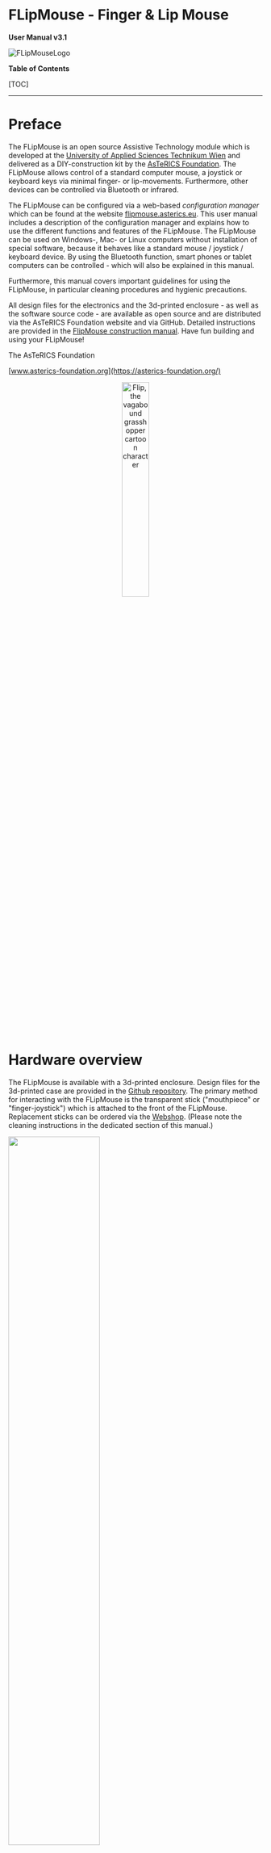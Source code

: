 # FLipMouse - Finger & Lip Mouse

**User Manual v3.1**



![FLipMouseLogo](./Bilder/flipmouseLogo.svg)



**Table of Contents**

[TOC]

____

# Preface

The FLipMouse is an open source Assistive Technology module which is developed at the [University of Applied Sciences Technikum Wien](https://www.technikum-wien.at) and delivered as a DIY-construction kit by the [AsTeRICS Foundation](https://asterics-foundation.org). The FLipMouse allows control of a standard computer mouse, a joystick or keyboard keys via minimal finger- or lip-movements. Furthermore, other devices can be controlled via Bluetooth or infrared.

The FLipMouse can be configured via a web-based *configuration manager* which can be found at the website [flipmouse.asterics.eu](https://flipmouse.asterics.eu/index_fm.htm). This user manual includes a description of the configuration manager and explains how to use  the different functions and features of the FLipMouse. The FLipMouse can be used on Windows-, Mac- or Linux computers without installation of special software, because it behaves like a standard mouse / joystick / keyboard device. By using the  Bluetooth function, smart phones or tablet computers can be controlled - which will also be explained in this manual. 

Furthermore, this manual covers important guidelines for using the FLipMouse, in particular cleaning procedures and hygienic precautions.

All design files for the electronics and the 3d-printed enclosure - as well as the software source code - are available as open source and are distributed via the AsTeRICS Foundation website and via GitHub. Detailed instructions are provided in the [FlipMouse construction manual](https://github.com/asterics/FLipMouse/blob/master/ConstructionKit/ConstructionManual.pdf). Have fun building and using your FLipMouse!

The AsTeRICS Foundation

[www.asterics-foundation.org](https://asterics-foundation.org/)

<p align="center" width="100%">
    <img width="33%" src="./Bilder/flip1.svg" alt="Flip, the vagabound grasshopper cartoon character">
</p>


# Hardware overview

The FLipMouse is available with a 3d-printed enclosure. Design files for the 3d-printed case are provided in the [Github repository](https://github.com/asterics/FLipMouse/tree/master/Hardware/case-design/3D_printer). The primary method for interacting with the FLipMouse is the transparent stick ("mouthpiece" or "finger-joystick") which is attached to the front of the FLipMouse. Replacement sticks can be ordered via the  [Webshop](https://www.asterics-foundation.org/webshop). (Please note the cleaning instructions in the dedicated section of this manual.)

<p align="left" width="100%">
    <img width="60%" src="./Bilder/f2.svg">
</p>
*Figure 1*: Using the FLipMouse (here: version 2) as mouth-joystick for computers

Additionally, two external momentary switches can be attached to the jack plug connectors on the sides of the FlipMouse enclosure and one button is already integrated on the device.

**Users can interact with the FLipMouse in several ways:**

1. by touching the mouthpiece with the lips or fingers and applying small forces in vertical or horizontal direction
2. by increasing or reducing pressure in the mouthpiece (puffing or sipping)
3. by actuating (up to) 3 momentary switches / pushbuttons
4. if desired, a longer plastic tube can be attached to the pressure sensor so that the joystick can be used with a finger and a separate mouthpiece allows sip/puff control. Alternatively, pressure can be influenced by attaching a rubber ball to the plastic tube (pillow switch / soft switch).



**The hardware features of the FLipMouse:**

(a)    “Zero-way” finger joystick / mouthpiece: very low forces are sufficient to create up/down/left/right movement

        o  The zero-way joystick can be used with e.g. fingers or toes

        o  It can also be used as a mouthpiece (actuated by lips / mouth movements) 

        o  If desired, sip / puff activities into the mouthpiece can trigger additional functions - here 2 different levels of sip/puff force can be used.

(b)    One built-in switch (*Button1*) on the device, e.g. to change the active configuration (functions)

(c)    Two 3.5 mm jack plug sockets for attaching external switches to trigger additional functions (*Button2* and *Button3*)

(d)    Color Light Indicator on front side for showing the active configuration, calibration procedure etc.

(e)    Universal infrared remote control receiver and transmitter

(f)    Bluetooth-support e.g. to control smartphones or iOS devices

(g)    “Hot Shoe” Adapter for mounting to a Manfrotto Magic Arm or similar mounting system

(h)    Firmware upgrade via FLipMouse web application on [flipmouse.asterics.eu](flipmouse.asterics.eu)




<p align="left" width="100%">
    <img width="60%" src="./Bilder/f5.JPG">
</p>
*Figure 2*: FLipMouse in 3D-printed enclosure 

On the left side of the FLipMouse is a button (B1) that provides a configurable function (e.g. changing the operating mode). A 3.5 mm jack socket allows the connection of an external button.

On the right side of the FLipMouse housing, the infrared (IR) receiver module is accessible. This module can be used to record any infrared remote control commands (e.g. to change the volume or channel settings of a TV set). The IR signals can then be played back via the IR transmitter diode on the back of the FLipMouse. Furthermore, a second external button (B3) can be connected.

The front of the housing offers a connection possibility for the mouthpiece / finger joystick. The current operating mode is also indicated here by an adjustable light color.



# Mounting and usage

**1. Attach the mouthpiece / joystick**

Put the transparent acrylic tube which is provided with the FLipMouse on the front connector (Luer Lock adapter) and turn it clockwise until it is well seated (please do not turn too hard, because this could damage the Luer Lock adapter or the attachment!)

**2. Mount the FLipMouse device appropriately for the user**

The picture shows a “[Manfrotto Gelenkarm](https://www.manfrotto.com/global/single-arm-2-section-196ab-2/)” + ”[SuperClamp](https://www.manfrotto.com/global/super-photo-clamp-without-stud-aluminium-035/)” mount combination. You could also use the [Manfrotto Magic Arm](https://www.manfrotto.com/global/magic-photo-arm-smart-centre-lever-and-flexible-extension-143n/) or any other kind of mounting solution which fits to the 3/8”-HotShoe-Adapter of the FLipMouse.  

*Usage as Mouth Joystick*
![Usage as Mouth Controller](./Bilder/f2.png)
*Figure 3*: Using the FLipMouse with Mouth/Lips

Ensure that the head of the user rests comfortably. The mouthpiece should gently touch the lips. It is not useful to insert the mouthpiece into the mouth  - this could be uncomfortable and make it harder to control the lateral movement.

*Usage as Finger Joystick*
![Usage as Finger-Joystick](./Bilder/f10.PNG)
*Figure 4*: Using the FLipMouse with fingers

If the user desires to actuate the FLipMouse with a finger or the thumb, mount the system appropriately so that the hand is in a resting position and the finger can touch the joystick without stress. Attach one or two additional external switches if desired, and mount the switches at suitable locations (for example at the legs/toes/shoulder etc.).

*Soft-Switch using a rubber ball*
A plastic tube can be attached to the front connector of the FLipMouse using a *Luer Lock* adapter. This plastic tube can be connected to a soft ball, so that pressing the ball results in usable pressure changes. This solution could be used as a soft head-switch / pillow-switch or shoulder-switch and can be combined with other external switches. 

**3. Attach the FLipMouse to a Computer, Tablet or Smart Phone** using a desired interface (USB, Bluetooth or USB-OTG). Please note that the FLipMouse settings can only be changed if the FLipMouse is attached to a PC running via USB.



#### Using the FLipMouse via USB

The FLipMouse can be connected via a USB-micro cable to a computer.  After attaching the FLipMouse, a zero-calibration is performed which takes about 2 seconds. During that time, the mouthpiece should not be touched.  

![USB micro cable connection](./Bilder/f12.PNG)
*Figure 5*: Connecting the FLipMouse with the computer

**Please be careful** when attaching the USB plug, strong forces might damage the connector!

#### Using the FLipMouse via Bluetooth

The Bluetooth–feature for the FLipMouse allows wireless mouse/keyboard control of computers, tablets and smart phones. Furthermore, iPhones or iPads can be used via VoiceOver & assistive switch support. In case the FLipMouse should only be used via Bluetooth, the power supply has to be established via a USB micro cable (either from a 5V wall adapter or from a USB power bank).

#### Using the FLipMouse via USB-OTG

The FLipMouse should work with any operating system which supports USB HID (Mouse/Keyboard/Joystick) devices, such as Windows, Linux or MacOS. Several Android devices provide an USB port with USB-OTG (“on-the-go”) functionality. If your device supports “OTG”, you can attach the FLipMouse using an USB-OTG-adapter/cable (see picture below). After attaching, you should see a mouse cursor and/or on-screen keyboard. You can test if your Android phone or tablet supports the USB-OTG function with the “OTG checker” app. 

![smartphone](./Bilder/f13.PNG)
*Figure 6*: Using the FLipMouse with a Smartphone or Tablet via USB-OTG



# The FLipMouse Configuration Manager

The *FLipMouse Configuration Manager* offers a Graphical User Interface (GUI) for the adaptation of the FLipMouse device to personal preferences and needs.  The Configuration Manager is available via the website: [https://flipmouse.asterics.eu](https://flipmouse.asterics.eu). The FLipMouse Configuration Manager sends and receives information from/to the FLipMouse through a communication port (COM port). **Please note that currently supported Webbrowsers are: Chrome, Chromium, Edge and Safari**.

The following figure shows the welcome page of the FLipmouse Configuration Manager: 

<p align="left" width="100%">
    <img width="70%" src="./Bilder/fig1.PNG">
</p>
*Figure 7: Welcome page of the FLipMouse Configuration Manager*

## Establishing connection with the FLipMouse

1. Make sure the FLipMouse is connected to your computer via an USB port and that a supported webbrowser - Chrome, Chromium, Edge or Safari - is used. (The Test Mode allows using the Configuration Manager without a real FlipMouse, which can be useful e.g. to view or change settings from a backup-file.)
2. Click *CONNECT TO FLIPMOUSE CONNECTED VIA USB* and select the appropriate COM port (communication port) in the selection box. If the selection box appears empty, this means that no communication port has been detected. In this case, please reconnect the FLipMouse device and wait for the COM port to be updated. If no COM port can be selected even after repeated attempts, there is probably a problem with the driver. In this case, please create an [Issue in the Github Repository](https://github.com/asterics/FLipMouse/issues) or look for possible solutions there.
3. Once the COM port is selected, click the “Connect” button at the bottom of the selection box. 
4. After successful connection of the COM port, the main window is opened. The title bar shows the COM port status "connected" in the upper right corner of the window. The selection box *Select slot* shows the active configuration settings (slot). Below this, the tabs with the main functions can be selected:
   

![ConfigManager Title bar](./Bilder/header_en.jpg)
*Figure 8: Title bar of the FLipMouse Configuration Manager*



## Changing Settings and Features

### Memory Slots

The Configuration Manager allows adjustment of all settings an operational modes of the FLipMouse. The settings are stored in individual **slots** - for example one slot for fast mouse operation, one slot for slow mouse operation, one slot for keyboard-keys ASDW etc. All settings are stored in the FLipMouse. The settings can also be saved to (or loaded from) a file on your computer. 
Settings which were stored in the FLipMouse stay valid also after the power supply has been removed. When the FLipMouse is plugged in the next time, the settings will be available – also if you use another computer or operating system!



## Tab STICK-CONFIG

In the STICK-CONFIG tab, the **operational mode of the mouthpiece/joystick for the active slot is set**. Furthermore, the *sensitivity*, the *deadzone* and other parameters can be changed. The ability to configure multiple slots with different stick settings allows flexible application scenarios for the FLipMouse. The individual slots can be switched by any action of the user (e.g. pressing an external button or puffing strongly into the mouthpiece, see section [*Assigning different actions*](https://github.com/asterics/FLipMouse/blob/master/Documentation/UserManual/Markdown/FLipMouseUserManual.md#tab-actions)).



![ConfigManager](./Bilder/tab_stick_en.jpg)



### Operational Mode ("Use stick for ...")

This setting determines the effect of touching the stick: 

1. **Mouse movement:** The stick moves the mouse pointer (this is the default mode to control computers or smartphones). If this setting is active, the other parameters (e.g. sensitivity or deadzone) directly affect the speed of the mouse pointer. 
2. **Alternative Actions:** If this mode is selected, the stick can be used for a whole range of different actions (e.g. pressing the 'A' key when the stick is pressed upwards, or playing an infrared command when the stick is pressed to the right). These actions can be set in the ACTIONS tab (see section [*Assigning different actions*](https://github.com/asterics/FLipMouse/blob/master/Documentation/UserManual/Markdown/FLipMouseUserManual.md#tab-actions)). If this setting is active, the deadzone parameter is primarily decisive for the actuation strength from which the assigned action is triggered. 
3. **Joystick (XY):** In this mode, the stick mimics the X and Y axis of a joystick/gamepad.
4. **Joystick (ZR):** In this mode, the stick mimics the Z and R axis of a joystick/gamepad.
5. **Joystick (Slider):** In this mode, the stick mimics two slider axes of a joystick/gamepad.

If one of the joystick modes is selected, the FLipMouse behaves like a gamepad with 6 axes (*X/Y*, *Z/Rotation* and *Slider1/Slider2*). Since the FLipMouse stick can only provide 2 deflections at a time, a selection of joystick axes must be made:



<p align="left" width="100%">
    <img width="80%" src="./Bilder/fig20.1.svg">
</p>

*Figure 9: Set stick configuration for joystick movement*

Please note that the joystick function must be supported by corresponding software applications - e.g. computer games. (Microsoft Windows offers a test software for live display of joystick axis and button activities - this tool can be started by entering "*joy.cpl*" in the search dialog).



#### Calibrate center position

Pressing this button performs a calibration of the rest position of the stick. This takes about 1 second - then the calibration sequence is completed. During this time the stick should not be touched. (Calibration can also be assigned as an *Alternate Action* if required, so that it can be performed while the FLipMouse device is in use.

#### Rotate Right (Change Stick Orientation)

The FLipMouse is attached with a *HotShoe 3/8"* mounting screw, located on the bottom of the FLipMouse housing. The orientation can be changed as needed (for example, if the FLipMouse is mounted sideways, the stick orientation can be changed accordingly so that movements are still interpreted correctly). Clicking on "ROTATE RIGHT" changes the orientation by 90°. Alignment settings for 0 / 90 / 180 and 270 degrees are possible, so that any mounting position is possible.



### Setting the motion parameters

The scroll bars make it possible to change the motion parameters of the stick and the behavior of the mouse pointer according to the user's wishes. The behavior of the following features can be changed: 



<p align="left" width="100%">
    <img width="100%" src="./Bilder/fig3.svg">
</p>
*Figure 10: Tab STICK-CONFIG, Setting the motion parameters*

 

#### Sensitivity

When using the stick for cursor movement, the sensitivity of the stick can be adjusted via the *Sensitivity* scroll bar. A smaller value results in slower cursor movement. To change the value, click and drag the scroll bar knob or click the bar next to the knob. 

#### Deadzone

The *Deadzone* setting defines a passive zone/range for the stick movements: If the deadzone value is low, even very small stick movements will cause the cursor to move (or perform the assigned alternate action - see chapter *Assigning alternative actions*). If the deadzone is set too low, the cursor may start moving unintentionally. In this case, increase the value of the deadzone so that the amount of deflection is suitable for a particular user. In the *Alternative actions* operating mode, it makes sense to use a larger value for the deadzone so that, for example, the directions can be triggered unambiguously when keyboard actions are used.

#### Split axis control for sensitivity and deadzone

If desired, the sensitivity- and deadzone-values for horizontal or vertical movements can be changed individually. In order to do that, select “*show x/y separately*”, as shown below: 

<p align="left" width="100%">
    <img width="100%" src="./Bilder/fig3.1.svg">
</p>
*Figure 11: Tab STICK-CONFIG, splitting x/y-axis*

#### Maximum Speed

Turning the maximum speed setting to a low level is useful if a user desires to limit the cursor speed, keeping high sensitivity / acceleration. (Only relevant in operational mode *Mouse Movement*).

#### Acceleration

The acceleration setting allows influencing the acceleration behavior of the mouse cursor: if acceleration is set to a low level, even a strong deflection of the stick will start a slow (but progressing) cursor movement which makes it easier to reach small targets precisely. (Only relevant in operational mode *Mouse Movement*).


#### Sensitivity Profile

(This setting is enabled by clicking *“Show advanced options”*.)
Due to mechanical reasons, the force sensors of the FLipMouse show small inaccuracies which can result in mouse cursor drifting. The selection box for different Sensitivity Profiles allows to change overall gain/amplification and drift correction settings. Usually (and unless no other sensor variants are in use) the setting "Medium" should be used.

### Applying the settings to all slots

The current controller values for the motion parameters as well as the stick setting can be applied to all existing slots using the two buttons at the end of the tab. (This possibility exists also in other tabs, like the settings of the suction-puff control).

![ConfigManager](./Bilder/footer_en.jpg)

*Figure 12: Apply settings to all slots*



## Tab SIP AND PUFF

In the tab "SIP-PUFF-CONTROL", the threshold values for sipping and puffing into the mouthpiece can be set as desired. If the FLipMouse is connected, the current pressure values can be monitored using the horizontal blue column. The current minimum and maximum values can be seen from the vertical blue and red lines). Two threshold values can be set for sip and puff (Strong and Light), to which different actions can be assigned in the "ACTIONS" tab. **Tip**: the threshold values for light actuation should be set as sensitively as possible, and the difference to strong actuation should be large enough to prevent accidental triggering of the assigned actions. It may be useful not to use the strong thresholds in the initial learning phase (i.e. set them so that they are not reachable at all).

 

<p align="left" width="100%">
    <img width="100%" src="./Bilder/fig5.1.svg">
</p>
*Figure 13: Tab SIP AND PUFF*

Note that the idle pressure level (without sip or puff) is around 512, and the level increases when you puff 
into the mouthpiece, indicating increased pressure. With the sliders, the threshold pressure for sip and puff can be regulated. The grey dotted line represents the actual pressure. The blue and red dotted lines represent the limits reached in this session.

#### Extended gestures for strong sip and strong puff

By combining a strong sip or strong puff with a short stick movement, up to 8 additional actions can be triggered (e.g. "strong sip + up" or "strong puff + left"). The stick must be deflected in the corresponding direction shortly *after* the strong sip or puff activity. (If the stick is not moved within one second, the action for strong sip or puff is triggered).



## Tab ACTIONS

The ACTIONS tab allows the mapping of user activities to desired FlipMouse functions (actions). The user activities are:

* pressing or releasing the 3 buttons (built-in button 1 or external button 2 or 3)
* stick movements (up/down/left/right) which exceed the deadzone threshold value
* sip and puff activities (or extended sip/puff gestures).

The assignment of user activities to actions is displayed in a table. By using the display options *Current slot*, *Table* or *List* it is possible to get an overview of all existing slots or a detailed display of the current slot: 

<p align="left" width="100%">
    <img width="100%" src="./Bilder/fig6.1.svg">
</p>
*Figure 14: Assign different actions to user activities*



The assignment of actions can be changed by clicking on the entry in the table - this opens a window with further options:

<p align="left" width="100%">
    <img width="80%" src="./Bilder/fig7.PNG">
</p>
*Figure 15: Pop-up window for choice of desired action*

In the following, the individual action categories and different actions will be briefly described.



### Action category “Mouse”

**Hold Left / Middle / Right Mouse Button**
The *hold* action presses  a particular mouse button continuously (for example for dragging an item across the screen). The mouse button is released when the assigned user activity ends (for example when the sip/puff activity ends, when the stick is moved back to middle position or when an external button is released).

**Click Left / Middle / Right Mouse Button**
Creates mouse button clicks. (The left/right or middle mouse button is pressed and released again after a short time).

**Double Click Left Mouse Button**
Creates a double click with the left mouse button. 

**Toggle Left / Middle / Right Mouse Button**
The *toggle* action changes the state of a mouse button from pressed to not pressed and vice versa. This is useful e.g. if keeping a user activity up for a longer time (e.g. for dragging an item or for keeping a key pressed while other keys are pressed/released).

**Wheel Up / Down**
The actions *Wheel up* or *Wheel down* emulate the mouse scroll wheel. Triggering the *Wheel up* action results in upwards scrolling, while *wheel down* results in downward scrolling. This action is useful for example for reading documents or web sites.

**Move Mouse horizontally / vertically (x-axis / y-axis)**
The *Move mouse horizontally (x-axis)* and *Move mouse vertically (y-axis)* functions generate computer mouse movements along the selected axes. Speed parameters can be set for these functions in the field that appears below. As long as the user activity is present, the mouse pointer is accelerated up to this maximum speed. Please note that:

*A positive value for the X direction moves the mouse pointer to the right. 
A negative value for the X direction moves the mouse pointer to the left. 
A positive value for the Y direction moves the mouse pointer down. 
A negative value for the Y direction moves the mouse pointer up.*



### Action category: Joystick

**Joystick set x-/y-/z-axis/slider**
These actions can be used to send a desired value to the joystick axis. The selectable joystick axes are: *X / Y / Z / Z-Turn / slider*. The joystick is moved back to middle position when the associated user activity ends.

**Press Joystick Button**
This action can be used to press a desired joystick button. The FLipMouse device supports 32 buttons, so any value from 1 to 32 is allowed. The joystick button is released when the associated user activity ends.

**Joystick hat position**
This action sets the orientation of the joystick "hat" (in degrees). Allowed values are:
*-1, 0, 45, 90, 135, 180, 225, 270, 315*. The value of -1 sets the hat to the middle (idle) position. 
The joystick hat is moved back to middle position when the associated user activity ends. 



### Action category: Keyboard

**Press / Hold / Toggle Keys**
The *Press Keys* action allows pressing one or multiple keyboard keys. A second drop-down menu with possible key identifiers is displayed (***Add keys***). **When a key is selected from this menu, it has to be added (Click ADD)** to the *Insert keys text* field. Thus, multiple keyboard keys can be pressed simultaneously. The keys are released when the associated user activity ends. If you would like to remove or change the assigned keys, you must clear the currently assigned keys by pressing the “CLEAR” button next to the Insert keys field. 

Common key combinations include: 
KEY_CTRL + Z: triggers undo function
KEY_CTRL + C: triggers copy function
KEY_CTRL + V: triggers paste function
KEY_CTRL + KEY_ALT + KEY_ DELETE

The *Hold Key* action keeps the key pressed until the user activity ends.
The *Toggle Key* action changes the key state from pressed to not pressed and vice versa with each user activity.

For a list of all supported key identifiers, see [appendix](https://github.com/asterics/FLipMouse/blob/master/Documentation/UserManual/Markdown/FLipMouseUserManual.md#supported-key-identifiers) 
or have a look at the [FLipMouse Wiki / Github pages](https://github.com/asterics/FLipMouse/wiki/at-api).

<p align="left" width="100%">
    <img width="80%" src="./Bilder/fig8.1.svg">
</p>
*Figure 16: Add keys for the action press / hold / toggle keys*

**Write Word**
The *Write word* action allows typing a particular text/phrase whenever a user activity occurs (for example: write “Hello” whenever you move the FLipMouse stick up). Selecting this action displays a blank text box under the drop-down menu where the text can be entered, as shown below:

<p align="left" width="100%">
    <img width="80%" src="./Bilder/fig9.PNG">
</p>
*Figure 17: Write word function*

In this example, "Hello" will be written each time button 2 of the FLipMouse is pressed.



### Action category: Device

**No Command**
If the action *No Command* is selected, no action will be assigned to the respective user activity.

**Load Next Slot**
This action is only relevant if you have stored multiple FLipMouse configuration slots. This action switches to the next slot. If the last slot is already reached, triggering this action will switch to the first slot.  When you switch the slot, the built-in LED bulbs will change the color of the device front accordingly, showing the active slot. Additionally an acoustic signal indicates the slot number (the number of tones represents the slot number).

**Load Slot by Name**
This action activates the configuration slot with the given name (if it exists). The name can be specified in the text field. This action is only relevant if you have stored multiple FLipMouse configuration slots. The LEDs indicate the slot number as described above.

**Calibrate middle position**
This action starts the calibration sequence for the middle position of the stick. Please refer to the description [“*Calibration of the stick’s middle position*”](https://github.com/asterics/FLipMouse/blob/master/Documentation/UserManual/Markdown/FLipMouseUserManual.md#calibration-of-the-sticks-middle-position).



### Action category: Infrared

**Play / Hold / Stop Infrared Command**
This action replays the infrared (IR-)code with the given command name. The existing (recorded) IR-commands can be selected from the drop-down menu. The *play* action sends the recorded code once, whereas the *hold* action repeats the code until the user activity ends. 



<p align="left" width="100%">
    <img width="70%" src="./Bilder/fig13.PNG">
</p>
*Figure 18: Infrared Recording and Replay Configuration Manager*

The FLipMouse device includes an infrared remote control receiver module and a high current IR LED so that it can record and replay remote control codes of many remote control devices used in consumer electronics. If you want to use this feature of the FLipMouse, make sure that the IR sending LED is points towards the device you want to control. For instructions how to connect an external IR LED to increase the transmit power, please visit the [FLipMouse Wiki pages](https://github.com/asterics/FLipMouse/wiki).

![infrared](./Bilder/fig30.PNG)

*Figure 19: Infrared Code Recording (here: FLipMouse V1 hardware)*

To record a new IR code, go to the tab ACTIONS. Click the desired action and select the action category “**Infrared**” in the popup-window. There, three different types of IR-actions can be selected from the combo box:

* *Play infrared command*: sends the recorded code once
* *Hold infrared command*: repeats the code until the user activity ends
* *Stop infrared command*: stops a currently plaing IR-code

The existing commands can be chosen from the drop-down menu.

In this window you can also manage IR commands. Next to *New IR Command*, you can enter a name and then click RECORD - point your IR remote to the side of the FLipMouse where the LEDs stick out and send the IR command (there is a 10 seconds time limit for the recording phase). The new command is now stored in the FLipMouse and can be chosen and replayed by selecting it's name in the drop down menu. If the command is not correctly replayed, try to increase the IR-Code timeout – for example to 250 milliseconds. Using *Delete IR command* commands can be deleted. 



### Action category: Macro

**Execute Command Macro**
This action allows running a so-called command macro which consists of several individual actions. Thus, a desired sequence of actions can be performed which consists for example of a number of mouse moves, mouse clicks, text inputs or key presses. This action is powerful, but also a bit more complicated because the individual actions must be specified in form of so-called AT-commands which are separated by semicolons. For example: the following command macro will move the mouse cursor 100 steps to the left, 20 steps up, then wait 100 milliseconds and then perform a left mouse click: “MX 100; MY -20; WA 100; CL”. For a list and detailed explanation of all supported AT-commands see [Supported Macro Commands](https://github.com/asterics/FLipMouse/blob/master/Documentation/UserManual/Markdown/FLipMouseUserManual.md#supported-macro-commands) or have a look at the [FLipMouse Wiki / Github pages](https://github.com/asterics/FLipMouse/wiki/at-api).





## Tab SLOTS

In the SLOTS tab you can create new slots, delete existing slots, download a single or all slots (backup settings) and upload a file containing a complete configuration with multiple slots (restore backup). Furthermore, several demo settings (presets) can be applied. 

<p align="left" width="100%">
    <img width="100%" src="./Bilder/tab_slots1_en.jpg">
</p>
*Figure 20: SLOTS Settings Tab*



### Slot List / Slot selection

The Slot List displays all existing slots in the correct order. The current slot is indicated by the green row color. Clicking another slot in the Slot-List activates that particular slot. Furthermore, at the top center of the Configuration Manager window, the current slot is shown in the *Select Slot* box and can be changed there. The settings of the current slot will be stored and remembered when changing to another slot. The maximum number of slots is 10. 

#### Slot Color 

Each slot can be assigned with a color which is displayed on the front panel of the FLipMouse. The color can be chosen from a selection dialog by clicking the colored button. 


#### Connection mode (USB or Bluetooth)

Clicking the *Connection* button in the Slot List switches between USB or Bluetooth mode for this particular slot. The Bluetooth mode allows control of cell phones, tablets and computers which provide Bluetooth capability. In this way, custom slots can be created for USB or Bluetooth, so that it is possible to switch e.g. from a laptop (USB) to a wireless connection (phone / tablet) and back (using the *Next Slot* or *Load Slot by Name* actions.

**Bluetooth pairing**
The Bluetooth function can only work if a host devices is connected (paired) with the FLipMouse. (A host device can be for example, a cell phone with Android or iOS operating system.) The FLipMouse can only be paired with a host device if no other  device is currently connected and thus pairing mode is active.  An active pairing mode of the FlipMouse is indicated via slow dimming of the light color on the front of the FLipMouse module. As soon as a Bluetooth connection is established, the light color lights up continuously. To establish the pairing, open the Bluetooth settings of your host device, enable the Bluetooth feature, select *Add new BT device*, and then select the FLipMouse from the list of available devices. 

#### Delete slot

A slot can be removed by clicking the *Delete* button in the Slot List.

#### Download slot

A slot can be stored on the computer by clicking the *Download Slot* button in the Slot List (a file will be downloaded from your browser - you can store it wherever you like).



### Create a new Slot / Copy existing Slot

A new slot can be created by copying the settings of the currently active slot. In order to do this, enter the desired name for the new slot into the corresponding text field (*Insert name for new slot*). Then, click the “CREATE SLOT” button. This **appends a copy of the currently active slot** to the end of the Slot List and assigns a new name for it.



### Upload Slots to device

#### Upload Slots from file

This function lets you select a Slots-file (.set) from your computer and upload it to the FLipMouse (restore a backup). Be careful - this deletes all existing Slot-settings of your device!

<p align="left" width="100%">
    <img width="100%" src="./Bilder/tab_slots2_en.jpg">
</p>

*Figure 21: Upload slots (resore Backup)*

#### Appy Demo Settings

This function lets you apply existing demo settings which have bee made by us to show different functions and applications scenarios of the FLipMouse. The existing presets can be chosen from the Selection box. In case a short description is available, it can be opened in a pop-up window. The selected demo-preset is applied when the corresponding button is clicked.



### Create Backup

Clicking the button *Download all slots* transfers all current slots to a settings file (.set) which is the stored on your computer. All settings can thus be transferred to the same or to another FLipMouse device. Multiple setups (for example for individual users or use-cases) can be kept on a computer and applied with a single click. A file chooser window will be opened which allows selection of the desired filename for saving or loading the configuration.



## Tab GENERAL

The  GENERAL tab allows changing the USB/Bluetooth mode and apply firmware updates of the FLipmouse device and the Bluetooth Add-On module (if installed):

![general](./Bilder/tab_general_en.jpg)
*Figure 22: General Settings*



### Slot Test Mode

The Slot test mode allows a temporary application of settings in order to perform a slot test and then return to a working FLipmouse configuration. When the Slot test mode is enabled, modifications in the settings are not applied to the FlipMouse as usual. This feature allows FLipMouse users to experiment with slot settings without the risk of "locking themselfes out". For example: for creating and testing a slot with keyboard key actions for a gaming application, a user can click *Test current slot*, then switch to the gaming application during the countdown time of 10 seconds, then test the current slot settings with the FLipMouse for 90 seconds, and then automatically return to the previous mouse cursor control settings. If the settings work as desired, the current slot can be saved, else the slot settings may be reverted.  


![general](./Bilder/slot_testmode_en.jpg)

*Figure 23: SLOT Test Mode*

### Firmware Version

Here you can see the installed version of the FLipMouse software (firmware). If the installed version is older than the version available online in the FLipMouse github repository, the option "UPDATE FIRMWARE" is displayed (otherwise "OVERWRITE FIRMWARE" is displayed). Clicking this button will attempt to download and install the firmware version which is available in the repository. This process should only be done on a laptop or desktop computer. The FLipMouse will temporarily appear as a USB drive, and the downloaded file must be copied to that drive. After that, the FLipMouse restarts with the updated software. (This process is also explained in the configuration manager, please follow the instructions step by step).



## Tab VISUALIZATION

The FLipMouse stick is attached to four force sensors – one for each movement direction (up, down, left, right). The numeric value of each of those sensors is displayed in the “VISUALIZATION” tab. The live values can be monitored when the FLipMouse device is connected. Whenever the stick is moved, the sensor values change. Specifically, a movement in each direction increases the respective sensor value. Significant deviation in one direction indicates a sensor problem - in this case, the sensors should be checked and might need to be replaced.

![visualisation](./Bilder/fig12.PNG)
*Figure 24: Left: Live display of force sensor values; Middle: current slot with the 3 buttons (if one button is pressed, the corresponding circle will get yellow; Right: Sip and Puff live value and current thresholds*





# Instructions for cleaning and maintenance

If the mouthpiece is used to actuate the cursor movements via lip/mouth movements, a careful cleaning procedure is essential to avoid bacteria and health problems! Read this section carefully and apply the needed cleaning procedures whenever necessary.



## Hygienic considerations and risks

If the mouthpiece is actuated with the lips, it is important to respect the following hygienic precautions: 

1. One mouthpiece must be used exclusively by one person
2. The filter tip must be replaced whenever saliva or dirt have formed
3. The mouthpiece must be cleaned whenever saliva or dirt have formed
   (see chapter “[Instructions for cleaning and maintenance](https://github.com/asterics/FLipMouse/blob/master/Documentation/UserManual/Markdown/FLipMouseUserManual.md#instructions-for-cleaning-and-maintenance)”)

With the lack of hygiene concerning the mouthpiece, especially when the mouthpiece is used by more than one person, it is possible that 

1. skin rash arises
2. viruses and bacteria are transmitted causing diseases
3. dirt formats in the mouthpiece, which is dangerous to health

With wrong positioning of the FLipMouse there is the risk of feeling uncomfortable after longer periods of use, and it is possible to get muscle cramps or muscle pain due to unusual head positioning – pay attention to a convenient position and schedule pauses if you work for longer time periods!



### Exchanging the saliva filter

The saliva filter is placed inside the mouthpiece. Usually, no (or nearly no) saliva should enter the stick – but it strongly depends on the person using the mouthpiece. If saliva enters the mouthpiece, the saliva filters reduces the moisture entering the inner parts of the FLipMouse (respectively the pressure sensor). If necessary, a hydrophobic membrane filter can be used additionally / instead of the simple saliva filter. This membrane filter can be insterted between the acrylic pipe an dhte Lur Lock Adapter (it it compatible with the Luer Lock standard). 

The standard filter can be replaced as shown below:

<p align="left" width="100%">
    <img width="50%" src="./Bilder/fig34.1.jpg">
</p>
*Figure 25.1: Removal of the saliva filter, using a normal screw to grab the filter*

<p align="left" width="100%">
    <img width="50%" src="./Bilder/fig34.2.jpg">
</p>
*Figure 25.2: The removed filter*

<p align="left" width="100%">
    <img width="50%" src="./Bilder/fig34.3.jpg">
</p>
*Figure 25.3: Inserting a new filter (pushing it back into the hygienic stick)*



### Disinfection of the mouthpiece

Use boiling water to disinfect a mouthpiece: place the mouthpiece (without saliva filter) in boiling water for at least five minutes, then allow it to dry before the next use.

### Replacement sticks and filters

Transparent acrylic mouthpieces can be ordered from the [AsTeRICS Foundation Webshop](https://www.asterics-foundation.org/webshop).







## Modification of the Mouthpiece / Stick

Several users reported that they would prefer a different shape of the mouthpiece. It is of course possible to apply your own modifications and extensions which feel comfortable to you. Here we want to give some suggestions using affordable, disposable cigarette holders. The link between the standard mouthpiece and the cigarette holder is established with a small brass tube. It is also possible to cut the cigarette holder and insert it into the acrylic pipe so that a tight fit is ensured:

![mouthpiece](./Bilder/fig33.PNG)
![mouthpiece1](./Bilder/fig33.1.PNG)

*Figure 26: Modified shape of the mouthpiece*

Regardless of your desired mouthpiece modifications: Always take care for a hygienic operation and apply the cleaning procedures as described in this chapter!



# Macro commands and Key codes

## Supported Macro commands:

| **Abbreviation** | **Function**                                                                                                                   | **example**                                                                                                                     |
| ---------------- | ------------------------------------------------------------------------------------------------------------------------------ | ------------------------------------------------------------------------------------------------------------------------------- |
| CL               | click left mouse button                                                                                                        |                                                                                                                                 |
| CR               | click right mouse button                                                                                                       |                                                                                                                                 |
| CM               | click middle mouse button                                                                                                      |                                                                                                                                 |
| CD               | click double with left mouse button                                                                                            |                                                                                                                                 |
| HL               | hold the left mouse button                                                                                                     |                                                                                                                                 |
| HR               | hold the right mouse button                                                                                                    |                                                                                                                                 |
| HM               | hold the middle mouse button                                                                                                   |                                                                                                                                 |
| TL               | toggle left mouse button                                                                                                       | changes the state of the mouse button                                                                                           |
| TM               | toggle middle mouse button                                                                                                     |                                                                                                                                 |
| TR               | toggle right mouse button                                                                                                      |                                                                                                                                 |
| RL               | release the left mouse button                                                                                                  |                                                                                                                                 |
| RR               | release the right mouse button                                                                                                 |                                                                                                                                 |
| RM               | release the middle mouse button                                                                                                |                                                                                                                                 |
| WU               | move mouse wheel up                                                                                                            |                                                                                                                                 |
| WD               | move mouse wheel down                                                                                                          |                                                                                                                                 |
| MX `<int>`       | move mouse in x direction                                                                                                      | MX 4 -> moves cursor 4 pixels to the right                                                                                      |
| MY `<int>`       | move mouse in y direction                                                                                                      | MY -10 -> moves cursor 10 pixels up                                                                                             |
| RO `<int>`       | rotate stick orientation                                                                                                       | RO 180 -> flips x and y movements of stick/mouthpiece                                                                           |
| KW `<string>`    | keyboard write string                                                                                                          | KW Hello! -> writes "Hello!" on the keyboard                                                                                    |
| KP `<string>`    | key press: Press keyboard keys (once). Keys are identified by keyboard shortcuts (see list below)                              | KP KEY_UP -> presses the "Cursor-Up" key; KP KEY_CTRL KEY_ALT KEY_DELETE presses all 3 keys                                     |
| KH `<string>`    | key hold: hold keyboard keys                                                                                                   | sKH KEY_LEFT -> holds the "Cursor-Left" key                                                                                     |
| KT `<string>`    | key toggle: toggle keyboard keys; the key will remain pressed until "AT KT" command is sent again or a "AT KR" command is sent | KT KEY_DOWN -> toggles the "Cursor-Down" key                                                                                    |
| KR `<string>`    | key release                                                                                                                    | KR KEY_UP -> releases the "Cursor-Up" key                                                                                       |
| RA               | releases all = Release all currently pressed keys and mouse buttons                                                            |                                                                                                                                 |
| WA `<int>`       | wait a certain number of milliseconds                                                                                          | WA 100 -> waits 100 milliseconds                                                                                                |
| NE               | next slot: load next slot                                                                                                      |                                                                                                                                 |
| LO `<string>`    | Load slot per name, changes to the given slot                                                                                  | LO mouse                                                                                                                        |
| NC               | No command                                                                                                                     |                                                                                                                                 |
| JX `<int>`       | set joystick x axis                                                                                                            | JX 512 -> sets the x-axis to middle position                                                                                    |
| JY `<int>`       | set joystick y axis                                                                                                            | JY 1023 -> sets the y-axis to full up position                                                                                  |
| JZ `<int>`       | set joystick z axis                                                                                                            | JZ 0 -> sets the z-axis to lowest poistion                                                                                      |
| JT `<int>`       | set joystick turn axis                                                                                                         | JT 512 -> sets the rotation to middle position                                                                                  |
| JS `<int>`       | set joystick slider position                                                                                                   | JS 512 -> sets the slider to middle position                                                                                    |
| JP `<int>`       | press joystick button                                                                                                          | JP 1 -> presses joystick button 1                                                                                               |
| JR `<int>`       | release joystick button                                                                                                        | JR 2 -> releases joystick button 2                                                                                              |
| JH `<int>`       | set joystick hat position                                                                                                      | JH 45 -> sets joystick hat to 45 degrees; possible values are: 0, 45, 90, 135, 180, 225, 270, 315 and -1 to set center position |
| MM `<int>`       | mouse mode: cursor on (int=1) or alternative functions on (int=0)                                                              | MM1 -> switches to mouse mode                                                                                                   |
| CA               | Calibrate zero position                                                                                                        | calibrates stick / mouthpiece middle position                                                                                   |
| IP `<string>`    | play infrared command                                                                                                          | IP channelUp; plays infrared command "channelUp" (if this IR-command name has been recorded)                                    |

Please note that certain commands for adjusting FLipMouse settings are not shown in this table (for example setting thresholds or accelerations, recording IR-commands etc.). For a full list of commands please refer to the [FLipMouse wiki](https://github.com/asterics/FLipMouse/wiki/at-api). 



## Supported Key Identifiers:

| **Supported KEY Identifiers:**                                                                                                                                                                                                                                                                     |
| -------------------------------------------------------------------------------------------------------------------------------------------------------------------------------------------------------------------------------------------------------------------------------------------------- |
| **Letters**                                                                                                                                                                                                                                                                                        |
| KEY_A  KEY_B  KEY_C  KEY_D  KEY_E  KEY_F  KEY_G  KEY_H  <br/>KEY_I  KEY_J  KEY_K  KEY_L  KEY_M  KEY_N  KEY_O  KEY_P  <br/>KEY_Q  KEY_R  KEY_S  KEY_T  KEY_U  KEY_V  KEY_W  KEY_X                                                                                                                   |
| **Digits**                                                                                                                                                                                                                                                                                         |
| KEY_1  KEY_2  KEY_3  KEY_4  KEY_5  KEY_6  KEY_7  KEY_8  KEY_9  KEY_0                                                                                                                                                                                                                               |
| **Function keys**                                                                                                                                                                                                                                                                                  |
| KEY_F1  KEY_F2  KEY_F3  KEY_F4  KEY_F5  KEY_F6  KEY_F7  KEY_F8  KEY_F9  KEY_F10  <br/>KEY_F11  KEY_F12  KEY_F13  KEY_F14  KEY_F15  KEY_F16  KEY_F17  KEY_F18  KEY_F19 <br/>KEY_F20  KEY_F21  KEY_F22  KEY_F23  KEY_F24                                                                             |
| **Navigation keys**                                                                                                                                                                                                                                                                                |
| KEY_UP  KEY_DOWN  KEY_LEFT  KEY_RIGHT  KEY_TAB  KEY_PAGE_UP  KEY_PAGE_DOWN <br/>KEY_HOME  KEY_END                                                                                                                                                                                                  |
| **Special keys**                                                                                                                                                                                                                                                                                   |
| KEY_ENTER  KEY_SPACE  KEY_BACKSPACE  KEY_DELETE  KEY_INSERT  KEY_ESC  KEY_NUM_LOCK<br/>KEY_SCROLL_LOCK  KEY_CAPS_LOCK  KEY_PAUSE<br/><br/>KEY_SEMICOLON  KEY_COMMA  KEY_PERIOD  KEY_MINUS  KEY_EQUAL  KEY_SLASH<br/>KEY_BACKSLASH  KEY_LEFT_BRACE  KEY_RIGHT_BRACE  KEY_QUOTE  KEY_TILDE  KEY_MENU |
| **Keypad keys**                                                                                                                                                                                                                                                                                    |
| KEYPAD_1  KEYPAD_2  KEYPAD_3  KEYPAD_4  KEYPAD_5  KEYPAD_6  KEYPAD_7  KEYPAD_8<br/>KEYPAD_9  KEYPAD_0  <br/>KEYPAD_SLASH  KEYPAD_ASTERIX  KEYPAD_MINUS  KEYPAD_PLUS  KEYPAD_ENTER  KEYPAD_PERIOD                                                                                                   |
| **Keys for alternative functions**                                                                                                                                                                                                                                                                 |
| KEY_SHIFT  KEY_CTRL  KEY_ALT  KEY_RIGHT_ALT  KEY_GUI  KEY_RIGHT_GUI                                                                                                                                                                                                                                |



# Contact Information

**University of Applied Sciences Technikum Wien**
Department Electronic Engineering
Höchstädtplatz 6
A-1200 Wien
AUSTRIA

**AsTeRICS Foundation**
Webpage: [www.asterics-foundation.org](http://www.asterics-foundation.org)
Email: <office@asterics-foundation.org>




## Disclaimer

The University of Applied Sciences Technikum Wien and the AsTeRICS Foundation do not assume any warranty and liability for the functionality of the described devices, software and the correctness of the documents handed over.

Additionally, the UAS TW is not liable for any damages to health due to the use of described hardware or software. The provided software applications and hardware modules are to be used at own risk!



## Acknowledgement

This project was partly funded by the City of Vienna, 
Municipal department of Economic Affairs, Labor and Statistics (MA 23), 
in course of the projects AsTeRICS Academy (14-02), ToRaDes (18-04) 
and Wissensdrehscheibe für Barrierefreie Technologien (26-02) 

![Logos](./Bilder/logo.svg)

